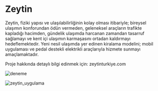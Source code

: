 # Zeytin

Zeytin, fiziki yapısı ve ulaşılabilirliğinin kolay olması itibariyle; bireysel ulaşımın konforundan ödün vermeden, geleneksel araçların trafikte kapladığı hacimden, gündelik ulaşımda harcanan zamandan tasarruf sağlamayı ve kent içi ulaşımın karmaşasını ortadan kaldırmayı hedeflemektedir. Yeni nesil ulaşımda yer edinen kiralama modelini; mobil uygulaması ve pedal destekli elektrikli araçlarıyla hizmete sunmayı amaçlamaktadır. 

Proje hakkında detaylı bilgi edinmek için: zeytinturkiye.com

![deneme](https://user-images.githubusercontent.com/68844740/113460704-51f8f080-9422-11eb-9f09-bcdefdadff1c.jpg)

![zeytin_uygulama](https://user-images.githubusercontent.com/68844740/113461122-f891c100-9423-11eb-9aef-8c337eef8b07.png)
